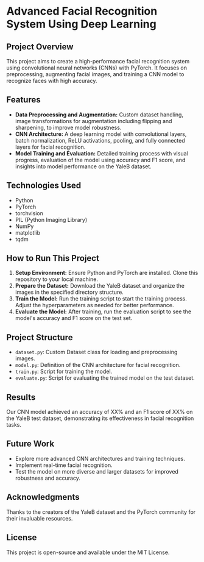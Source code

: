 # Advanced Facial Recognition System Using Deep Learning

## Project Overview
This project aims to create a high-performance facial recognition system using convolutional neural networks (CNNs) with PyTorch. It focuses on preprocessing, augmenting facial images, and training a CNN model to recognize faces with high accuracy.

## Features
- **Data Preprocessing and Augmentation:** Custom dataset handling, image transformations for augmentation including flipping and sharpening, to improve model robustness.
- **CNN Architecture:** A deep learning model with convolutional layers, batch normalization, ReLU activations, pooling, and fully connected layers for facial recognition.
- **Model Training and Evaluation:** Detailed training process with visual progress, evaluation of the model using accuracy and F1 score, and insights into model performance on the YaleB dataset.

## Technologies Used
- Python
- PyTorch
- torchvision
- PIL (Python Imaging Library)
- NumPy
- matplotlib
- tqdm

## How to Run This Project
1. **Setup Environment:** Ensure Python and PyTorch are installed. Clone this repository to your local machine.
2. **Prepare the Dataset:** Download the YaleB dataset and organize the images in the specified directory structure.
3. **Train the Model:** Run the training script to start the training process. Adjust the hyperparameters as needed for better performance.
4. **Evaluate the Model:** After training, run the evaluation script to see the model's accuracy and F1 score on the test set.

## Project Structure
- `dataset.py`: Custom Dataset class for loading and preprocessing images.
- `model.py`: Definition of the CNN architecture for facial recognition.
- `train.py`: Script for training the model.
- `evaluate.py`: Script for evaluating the trained model on the test dataset.

## Results
Our CNN model achieved an accuracy of XX% and an F1 score of XX% on the YaleB test dataset, demonstrating its effectiveness in facial recognition tasks.

## Future Work
- Explore more advanced CNN architectures and training techniques.
- Implement real-time facial recognition.
- Test the model on more diverse and larger datasets for improved robustness and accuracy.

## Acknowledgments
Thanks to the creators of the YaleB dataset and the PyTorch community for their invaluable resources.

## License
This project is open-source and available under the MIT License.
